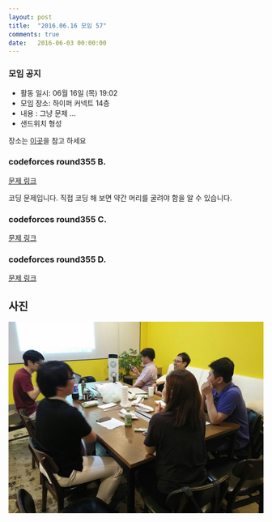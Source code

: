 ```yaml
---
layout: post
title:  "2016.06.16 모임 57"
comments: true
date:   2016-06-03 00:00:00
---
```


### 모임 공지

- 활동 일시: 06월 16일 (목) 19:02
- 모임 장소: 하이퍼 커넥트 14층
- 내용 : 그냥 문제 ... 
- 샌드위치 형성

장소는 [이곳](http://career.hpcnt.com/)을 참고 하세요

### codeforces round355 B.

[문제 링크](http://codeforces.com/contest/677/problem/B)

코딩 문제입니다. 직접 코딩 해 보면 약간 머리를 굴려야 함을 알 수 있습니다.

### codeforces round355 C.

[문제 링크](http://codeforces.com/contest/677/problem/C)

### codeforces round355 D.

[문제 링크](http://codeforces.com/contest/677/problem/D)


## 사진
![사진](https://raw.githubusercontent.com/seirion/aaa/gh-pages/images/aaa/aaa_57_01.jpg)
